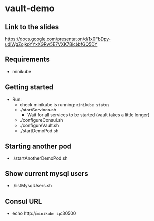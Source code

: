 # vault-demo

## Link to the slides

https://docs.google.com/presentation/d/1x0FbDpy-udIWgZojkpYYxXGRw5E7VXK7BicbbfGQ5DY

## Requirements

* minikube

## Getting started

* Run: 
  * check minikube is running: `minikube status`
  * ./startServices.sh
    * Wait for all services to be started (vault takes a little longer) 
  * ./configureConsul.sh
  * ./configureVault.sh
  * ./startDemoPod.sh 

## Starting another pod
* ./startAnotherDemoPod.sh

## Show current mysql users
* ./listMysqlUsers.sh

## Consul URL
* echo http://`minikube ip`:30500
